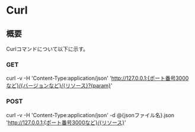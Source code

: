 # Curl   

## 概要
Curlコマンドについて以下に示す。

### GET
curl -v -H 'Content-Type:application/json' 'http://127.0.0.1:{ポート番号3000など}/{バージョンなど}/{リソース}?{param}'

### POST
curl -v -H 'Content-Type:application/json' -d @{jsonファイル名}.json 'http://127.0.0.1:{ポート番号3000など}/{リソース}'
